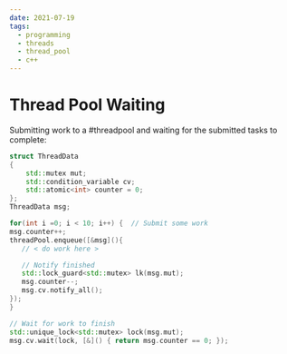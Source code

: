 ```yaml
---
date: 2021-07-19
tags:
  - programming
  - threads
  - thread_pool
  - c++
---
```


# Thread Pool Waiting

Submitting work to a #threadpool and waiting for the submitted tasks to complete:

```cpp
struct ThreadData
{
    std::mutex mut;
    std::condition_variable cv;
    std::atomic<int> counter = 0;
};
ThreadData msg;

for(int i =0; i < 10; i++) {  // Submit some work
msg.counter++;
threadPool.enqueue([&msg](){
   // < do work here >

   // Notify finished
   std::lock_guard<std::mutex> lk(msg.mut);
   msg.counter--;
   msg.cv.notify_all();
});
}

// Wait for work to finish
std::unique_lock<std::mutex> lock(msg.mut);
msg.cv.wait(lock, [&]() { return msg.counter == 0; }); 
```

<div class="ui section divider"></div>
<section id="socialMediaLinks"></section>
<div class="ui section divider"></div>
<div id="disqus_thread"></div>
